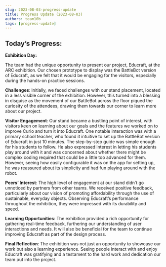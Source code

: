 ```yaml
---
slug: 2023-08-03-progress-update
title: Progress Update (2023-08-03)
authors: team10b
tags: [progress-update]
---
```



## Today’s Progress:

**Exhibition Day:**

The team had the unique opportunity to present our project, Educraft, at the ARC exhibition. Our chosen prototype to display was the BattleBot version of Educraft, as we felt that it would be engaging for the visitors, especially during the hands-on practice sessions.

**Challenges**: Initially, we faced challenges with our stand placement, located in a less visible corner of the exhibition. However, this turned into a blessing in disguise as the movement of our BattleBot across the floor piqued the curiosity of the attendees, drawing them towards our corner to learn more about our project.

**Visitor Engagement**: Our stand became a bustling point of interest, with visitors keen on learning about our goals and the features we worked on to improve Curio and turn it into Educraft. One notable interaction was with a primary school teacher, who found it intuitive to set up the BattleBot version of Educraft in just 10 minutes. The step-by-step guide was simple enough for his students to follow. He also expressed interest in letting his students play around with it and was concerned about whether there might be complex coding required that could be a little too advanced for them. However, seeing how easily configurable it was on the app for setting up, he was reassured about its simplicity and had fun playing around with the robot.

**Peers’ Interest**: The high level of engagement at our stand didn’t go unnoticed by partners from other teams. We received positive feedback, particularly about our vision of promoting affordability through the use of sustainable, everyday objects. Observing Educraft’s performance throughout the exhibition, they were impressed with its durability and speed.

**Learning Opportunities**: The exhibition provided a rich opportunity for gathering real-time feedback, furthering our understanding of user interactions and needs. It will also be beneficial for the team to continue improving Educraft as part of the design process.

**Final Reflection**: The exhibition was not just an opportunity to showcase our work but also a learning experience. Seeing people interact with and enjoy Educraft was gratifying and a testament to the hard work and dedication our team put into the project.
